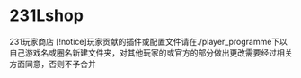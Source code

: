 # 231Lshop
231玩家商店
[!notice]玩家贡献的插件或配置文件请在./player_programme下以自己游戏名或圈名新建文件夹，对其他玩家的或官方的部分做出更改需要经过相关方面同意，否则不予合并
